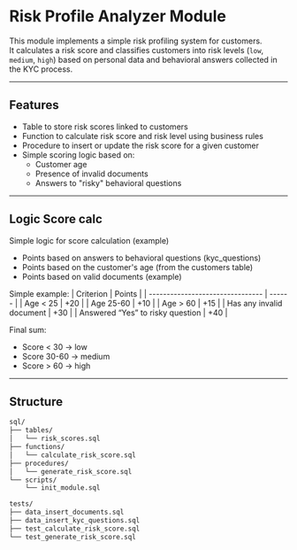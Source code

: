 # Risk Profile Analyzer Module

This module implements a simple risk profiling system for customers.  
It calculates a risk score and classifies customers into risk levels (`low`, `medium`, `high`) based on personal data and behavioral answers collected in the KYC process.

---

## Features

- Table to store risk scores linked to customers
- Function to calculate risk score and risk level using business rules
- Procedure to insert or update the risk score for a given customer
- Simple scoring logic based on:
  - Customer age
  - Presence of invalid documents
  - Answers to "risky" behavioral questions

---

## Logic Score calc
Simple logic for score calculation (example)

- Points based on answers to behavioral questions (kyc_questions)
- Points based on the customer's age (from the customers table)
- Points based on valid documents (example)

Simple example:
| Criterion                        | Points |
| -------------------------------- | ------ |
| Age < 25                         | +20    |
| Age 25-60                        | +10    |
| Age > 60                         | +15    |
| Has any invalid document         | +30    |
| Answered “Yes” to risky question | +40    |

Final sum:
- Score < 30 → low
- Score 30-60 → medium
- Score > 60 → high

---

## Structure

```sh
sql/
├── tables/
│   └── risk_scores.sql
├── functions/
│   └── calculate_risk_score.sql
├── procedures/
│   └── generate_risk_score.sql
└── scripts/
    └── init_module.sql

tests/
├── data_insert_documents.sql
├── data_insert_kyc_questions.sql
├── test_calculate_risk_score.sql
└── test_generate_risk_score.sql
```